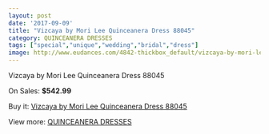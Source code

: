 ```yaml
---
layout: post
date: '2017-09-09'
title: "Vizcaya by Mori Lee Quinceanera Dress 88045"
category: QUINCEANERA DRESSES
tags: ["special","unique","wedding","bridal","dress"]
image: http://www.eudances.com/4842-thickbox_default/vizcaya-by-mori-lee-quinceanera-dress-88045.jpg
---
```

Vizcaya by Mori Lee Quinceanera Dress 88045

On Sales: **$542.99**
<a href="https://www.eudances.com/en/quinceanera-dresses/1634-vizcaya-by-mori-lee-quinceanera-dress-88045.html"><amp-img layout="responsive" width="600" height="600" src="//www.eudances.com/4842-thickbox_default/vizcaya-by-mori-lee-quinceanera-dress-88045.jpg" alt="Vizcaya by Mori Lee Quinceanera Dress 88045 0" /></a>
<a href="https://www.eudances.com/en/quinceanera-dresses/1634-vizcaya-by-mori-lee-quinceanera-dress-88045.html"><amp-img layout="responsive" width="600" height="600" src="//www.eudances.com/4845-thickbox_default/vizcaya-by-mori-lee-quinceanera-dress-88045.jpg" alt="Vizcaya by Mori Lee Quinceanera Dress 88045 1" /></a>
<a href="https://www.eudances.com/en/quinceanera-dresses/1634-vizcaya-by-mori-lee-quinceanera-dress-88045.html"><amp-img layout="responsive" width="600" height="600" src="//www.eudances.com/4844-thickbox_default/vizcaya-by-mori-lee-quinceanera-dress-88045.jpg" alt="Vizcaya by Mori Lee Quinceanera Dress 88045 2" /></a>
<a href="https://www.eudances.com/en/quinceanera-dresses/1634-vizcaya-by-mori-lee-quinceanera-dress-88045.html"><amp-img layout="responsive" width="600" height="600" src="//www.eudances.com/4843-thickbox_default/vizcaya-by-mori-lee-quinceanera-dress-88045.jpg" alt="Vizcaya by Mori Lee Quinceanera Dress 88045 3" /></a>

Buy it: [Vizcaya by Mori Lee Quinceanera Dress 88045](https://www.eudances.com/en/quinceanera-dresses/1634-vizcaya-by-mori-lee-quinceanera-dress-88045.html "Vizcaya by Mori Lee Quinceanera Dress 88045")

View more: [QUINCEANERA DRESSES](https://www.eudances.com/en/17-quinceanera-dresses "QUINCEANERA DRESSES")